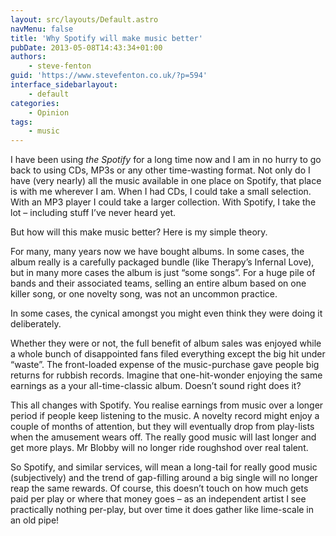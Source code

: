 ```yaml
---
layout: src/layouts/Default.astro
navMenu: false
title: 'Why Spotify will make music better'
pubDate: 2013-05-08T14:43:34+01:00
authors:
    - steve-fenton
guid: 'https://www.stevefenton.co.uk/?p=594'
interface_sidebarlayout:
    - default
categories:
    - Opinion
tags:
    - music
---
```


I have been using *the Spotify* for a long time now and I am in no hurry to go back to using CDs, MP3s or any other time-wasting format. Not only do I have (very nearly) all the music available in one place on Spotify, that place is with me wherever I am. When I had CDs, I could take a small selection. With an MP3 player I could take a larger collection. With Spotify, I take the lot – including stuff I’ve never heard yet.

But how will this make music better? Here is my simple theory.

For many, many years now we have bought albums. In some cases, the album really is a carefully packaged bundle (like Therapy’s Infernal Love), but in many more cases the album is just “some songs”. For a huge pile of bands and their associated teams, selling an entire album based on one killer song, or one novelty song, was not an uncommon practice.

In some cases, the cynical amongst you might even think they were doing it deliberately.

Whether they were or not, the full benefit of album sales was enjoyed while a whole bunch of disappointed fans filed everything except the big hit under “waste”. The front-loaded expense of the music-purchase gave people big returns for rubbish records. Imagine that one-hit-wonder enjoying the same earnings as a your all-time-classic album. Doesn’t sound right does it?

This all changes with Spotify. You realise earnings from music over a longer period if people keep listening to the music. A novelty record might enjoy a couple of months of attention, but they will eventually drop from play-lists when the amusement wears off. The really good music will last longer and get more plays. Mr Blobby will no longer ride roughshod over real talent.

So Spotify, and similar services, will mean a long-tail for really good music (subjectively) and the trend of gap-filling around a big single will no longer reap the same rewards. Of course, this doesn’t touch on how much gets paid per play or where that money goes – as an independent artist I see practically nothing per-play, but over time it does gather like lime-scale in an old pipe!
